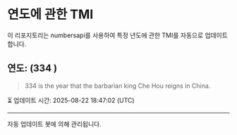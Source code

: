 
# 연도에 관한 TMI

이 리포지토리는 numbersapi를 사용하여 특정 년도에 관한 TMI를 자동으로 업데이트합니다.

## 연도: (334 )
> 334 is the year that the barbarian king Che Hou reigns in China.

⏳ 업데이트 시간: 2025-08-22 18:47:02 (UTC)

---
자동 업데이트 봇에 의해 관리됩니다.
